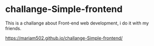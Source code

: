 # challange-Simple-frontend

This is a challange about Front-end web development, i do it with my friends.

https://mariam502.github.io/challange-Simple-frontend/
